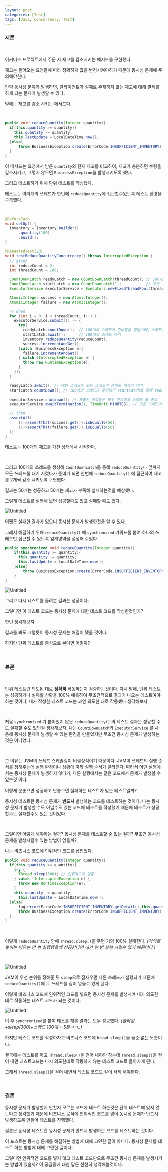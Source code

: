 ```yaml
--- 
layout: post 
categories: [Test]
tags: [Java, Concurrency, Test]
---
```


### 서론

<br>

이커머스 프로젝트에서 주문 시 재고를 감소시키는 메서드를 구현했다.

재고는 들어오는 요청들에 따라 정확하게 값을 변경시켜야하기 때문에 동시성 문제에 주의해야한다.

만약 동시성 문제가 발생하면, 클라이언트가 실제로 존재하지 않는 재고에 대해 결제를 하게 되는 문제가 발생할 수 있다.

밑에는 재고를 감소 시키는 메서드다.

<br>

```java
public void reduceQuantity(Integer quantity){
  if(this.quantity >= quantity){
    this.quantity -= quantity;
    this.lastUpdate = LocalDateTime.now();
  }else{            
      throw BusinessException.create(ErrorCode.INSUFFICIENT_INVENTORY);
  }
}
```


이 메서드는 요청에서 받은 `quantity`와 현재 재고를 비교하여, 재고가 충분하면 수량을 감소시키고, 그렇지 않으면 `BusinessException`을 발생시키도록 했다.

그리고 테스트하기 위해 단위 테스트를 작성했다.

테스트는 여러개의 쓰레드가 한번에 `reduceQuantity`에 접근할수있도록 테스트 환경을 구축했다.

<br>

```java
@BeforeEach
void setUp() {
  inventory = Inventory.builder()
      .quantity(100)
      .build();
}

@RepeatedTest(20)
void testReduceQuantityConcurrency() throws InterruptedException {
  // given
  int reduceCount = 2;
  int threadCount = 100;

  CountDownLatch readyLatch = new CountDownLatch(threadCount); // 100개의 스레드가 준비되었음을 알림
  CountDownLatch startLatch = new CountDownLatch(1);           // 모든 스레드가 동시에 시작되도록 대기
  ExecutorService executorService = Executors.newFixedThreadPool(threadCount);

  AtomicInteger success = new AtomicInteger();
  AtomicInteger failure = new AtomicInteger();

  // when
  for (int i = 0; i < threadCount; i++) {
    executorService.submit(() -> {
      try{
        readyLatch.countDown();  // 100개의 스레드가 준비됨을 알림(메인 스레드는 제외)
        startLatch.await();      // 100개의 스레드 대기
        inventory.reduceQuantity(reduceCount);
        success.incrementAndGet();
      }catch (BusinessException e){
        failure.incrementAndGet();
      } catch (InterruptedException e) {
        throw new RuntimeException(e);
      }
    });
  }

  readyLatch.await(); // 메인 스레드는 모든 스레드가 준비될 때까지 대기
  startLatch.countDown(); // 100개의 스레드가 준비되면 startLatch를 통해 reduceQuantity 동시에 시작

  executorService.shutdown(); // 제출된 작업들은 모두 완료하고 스레드 풀 종료
  executorService.awaitTermination(1, TimeUnit.MINUTES); // 모든 스레드가 작업을 완료할 때까지 대기

  // then
  assertAll(
      ()->assertThat(success.get()).isEqualTo(50),
      ()->assertThat(failure.get()).isEqualTo(50)
  );
}
```

테스트는 100개의 재고를 가진 상태에서 시작한다.

<br>

그리고 100개의 쓰레드를 생성해 `CountDownLatch`를 통해 `reduceQuantity()` 앞까지 모든 쓰레드를 대기 시켰다가 준비가 되면 한번에 `reduceQuantity()` 에 접근하여 재고를 2개씩 감소 시키도록 구현했다.

결과는 50개는 성공하고 50개는 재고가 부족해 실패하는것을 예상했다.

그렇게 테스트를 실행해 보면 성공할때도 있고 실패할 때도 있다.

![Untitled](/assets/img/24-08-23/resutl(1).png)

어쩃든 실패한 결과가 있으니 동시성 문제가 발생한것을 알 수 있다.

그래서 해결하기 위해 `reduceQuantity()` 에 `synchronized` 키워드를 붙여 하나의 쓰레드만 접근할 수 있도록 임계영역을 설정해 주었다.

```java
public synchronized void reduceQuantity(Integer quantity){
    if(this.quantity >= quantity){
      this.quantity -= quantity;
      this.lastUpdate = LocalDateTime.now();
    }else{
        throw BusinessException.create(ErrorCode.INSUFFICIENT_INVENTORY);
    }
}
```

![Untitled](/assets/img/24-08-23/resutl(2).png)

그리고 다시 테스트를 돌려본 결과는 성공이다.

그렇다면 이 테스트 코드는 동시성 문제에 대한 테스트 코드를 작성한것인가?

한번 생각해보자

결과를 봐도 그럴듯이 동시성 문제는 해결이 됐을 것이다. 

하지만 단위 테스트를 중심으로 본다면 어떨까?


<br>

### 본론
<br>


단위 테스트란 의도된 대로 **정확히** 작동하는지 검증하는것이다.
다시 말해, 단위 테스트는 성공하거나 실패할 상황을 100% 예측하여 무조건적으로 결과가 나오는 테스트여야 하는 것이다.
내가 작성한 테스트 코드는 과연 의도한 대로 작동했나 생각해보자

<br>

처음 `synchronized` 가 붙어있지 않은 `reduceQuantity()` 의 테스트 결과는 성공할 수도 실패할 수도 있던걸 생각해보자.
나는 `CountDownLatch`와 `ExecutorService` 를 사용해 동시성 문제가 발생할 수 있는 환경을 만들었지만 무조건 동시성 문제가 발생하는것은 아니었다.

<br>

그 이유는 JVM의 쓰레드 스케줄링이 비결정적이기 때문이다. JVM이 쓰레드의 실행 순서를 정해주는데 실행 환경이나 상황에 따라 실행 순서가 달라진다. 따라서 어떤 실행에서는 동시성 문제가 발생하지 않다가, 다른 실행에서는 같은 코드에서 문제가 발생할 수 있는것 이다.

이렇게 운좋으면 성공하고 안좋으면 실패하는 테스트가 맞는 테스트일까?

동시성 테스트란 동시성 문제가 **반드시** 발생하는 코드를 테스트하는 것이다.
나는 동시성 문제가 발생할 수도 아닐수도 있는 코드에 테스트를 작성했기 때문에 테스트가 성공할수도 실패할수도 있는 것이었다.

<br>

그렇다면 어떻게 해야하는 걸까?
동시성 문제를 테스트할 순 없는 걸까?
무조건 동시성 문제를 발생시킬수 있는 방법이 없을까?

나는 비즈니스 코드에 인위적인 코드를 삽입했다.

```java
public void reduceQuantity(Integer quantity){
  if(this.quantity >= quantity){
    try {
      Thread.sleep(300); // 인위적으로 멈춤
    } catch (InterruptedException e) {
      throw new RuntimeException(e);
    }
    this.quantity -= quantity;
      this.lastUpdate = LocalDateTime.now();
  }else{
      log.error(ErrorCode.INSUFFICIENT_INVENTORY.getDetail(),this.quantity,quantity);
      throw BusinessException.create(ErrorCode.INSUFFICIENT_INVENTORY);
  }
}
```

<br>

이렇게 `reduceQuantity` 안에 `Thread.sleep()`을 주면 거의 100% 실패한다.
*(거의를 붙이는 이유는 만 번 실행했을때 성공한다면 내가 만 번 실행 시킬순 없기 때문이다.)*

<br>

![Untitled](/assets/img/24-08-23/resutl(3).png)

JVM이 우선 순위를 정해준 뒤 `sleep`으로 잠재우면 다른 쓰레드가 실행되기 때문에 `reduceQuantity()`에 두 쓰레드를 집어 넣을수 있게 된다.

이렇게 비즈니스 코드에 인위적인 코드를 넣으면 동시성 문제를 발생시켜 내가 의도한 대로 작동하는 테스트 코드가 되는 것이다.

![Untitled](/assets/img/24-08-23/resutl(4).png)

이 후 `synchronized`를 붙여 테스를 해본 결과는 모두 성공했다.
*(블러킹+sleep(300)+스레드 100개 = 5분ㅋㅋ..)*

하지만 테스트 코드를 작성하자고 비즈니스 코드에  `hread.sleep()`을 둘순 없는 노릇이다.

결국에는 테스트를 하고 `Thread.sleep()`을 걷어 내야만 하는데  `Thread.sleep()`을 걷어 내면 테스트코드는 다시 의도한대로 작동하지 않는 테스트 코드로 돌아가게 된다.

그래서 `Thread.sleep()`을 걷어 내면서 테스트 코드도 같이 삭제 해야한다.

<br>

### 결론

동시성 문제가 발생할지 안할지 모르는 코드에 테스트 하는것은 단위 테스트에 맞지 않는다고 생각했기 때문에 비즈니스 로직에 인위적인 코드를 넣어 동시성 문제가 반드시 발생하도록 만들어 테스트를 진행했다.

결론은 동시성 테스트란 동시성 문제가 반드시 발생하는 코드를 테스트하는 것이다.

이 포스트는 동시성 문제를 해결하는 방법에 대해 고민한 글이 아니다.
동시성 문제를 테스트 하는 방법에 대해 고민한 글이다.

그렇다면 인위적인 코드를 넣지 않고 테스트 코드만으로 무조건 동시성 문제를 발생시키는 방법이 있을까?
이 궁금증에 대한 답은 천천히 생각해볼것이다.